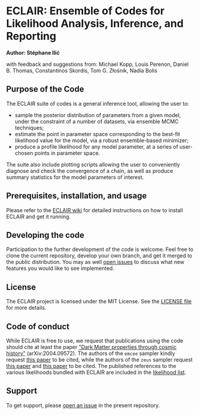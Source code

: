 # ECLAIR: Ensemble of Codes for Likelihood Analysis, Inference, and Reporting

**Author: Stéphane Ilić**

with feedback and suggestions from: Michael Kopp, Louis Perenon, Daniel B. Thomas, Constantinos Skordis, Tom G. Złośnik, Nadia Bolis

## Purpose of the Code

The ECLAIR suite of codes is a general inference tool, allowing the user to:
- sample the posterior distribution of parameters from a given model, under the constraint of a number of datasets, via ensemble MCMC techniques;
- estimate the point in parameter space corresponding to the best-fit likelihood value for the model, via a robust ensemble-based minimizer;
- produce a profile likelihood for any model parameter, at a series of user-chosen points in parameter space.

The suite also include plotting scripts allowing the user to conveniently diagnose and check the convergence of a chain, as well as produce summary statistics for the model parameters of interest.

## Prerequisites, installation, and usage

Please refer to the [ECLAIR wiki](https://github.com/s-ilic/ECLAIR/wiki) for detailed instructions on how to install ECLAIR and get it running.

## Developing the code

Participation to the further development of the code is welcome. Feel free to clone the current repository, develop your own branch, and get it merged to the public distribution. You may as well [open issues](https://github.com/s-ilic/ECLAIR/issues) to discuss what new features you would like to see implemented.

## License

The ECLAIR project is licensed under the MIT License. See the [LICENSE file](https://github.com/s-ilic/ECLAIR/blob/master/LICENSE) for more details.

## Code of conduct

While ECLAIR is free to use, we request that publications using the code should cite at least the paper ["Dark Matter properties through cosmic history"](https://arxiv.org/abs/2004.09572) (arXiv:2004.09572). The authors of the `emcee` sampler kindly request [this paper](https://arxiv.org/abs/1202.3665) to be cited, while the authors of the `zeus` sampler request [this paper](https://arxiv.org/abs/2002.06212) and [this paper](https://arxiv.org/abs/2105.03468) to be cited. The published references to the various likelihoods bundled with ECLAIR are included in the [likelihood list](https://github.com/s-ilic/ECLAIR/blob/master/likelihoods/likelihoods.md).

## Support

To get support, please [open an issue](https://github.com/s-ilic/ECLAIR/issues) in the present repository.
